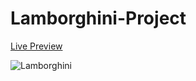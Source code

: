 # Lamborghini-Project

[Live Preview](https://alirezabasereh.github.io/Lamborghini-Project/)


![Lamborghini](https://user-images.githubusercontent.com/126327015/232448101-70a4f373-c60c-4739-8392-9f8b8c7feb15.png)
